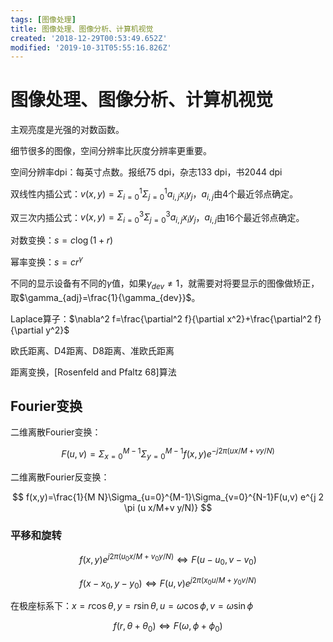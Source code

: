 ```yaml
---
tags: [图像处理]
title: 图像处理、图像分析、计算机视觉
created: '2018-12-29T00:53:49.652Z'
modified: '2019-10-31T05:55:16.826Z'
---
```


# 图像处理、图像分析、计算机视觉

主观亮度是光强的对数函数。

细节很多的图像，空间分辨率比灰度分辨率更重要。

空间分辨率dpi：每英寸点数。报纸75 dpi，杂志133 dpi，书2044 dpi

双线性内插公式：$v(x,y)=\Sigma_{i=0}^1 \Sigma_{j=0}^1 a_{i,j} x_i y_j$，$a_{i,j}$由4个最近邻点确定。

双三次内插公式：$v(x,y)=\Sigma_{i=0}^3 \Sigma_{j=0}^3 a_{i,j} x_i y_j$，$a_{i,j}$由16个最近邻点确定。

对数变换：$s=c \log(1+r)$

幂率变换：$s=c r^\gamma$

不同的显示设备有不同的$\gamma$值，如果$\gamma_{dev} \ne 1$，就需要对将要显示的图像做矫正，取$\gamma_{adj}=\frac{1}{\gamma_{dev}}$。

Laplace算子：$\nabla^2 f=\frac{\partial^2 f}{\partial x^2}+\frac{\partial^2 f}{\partial y^2}$

欧氏距离、D4距离、D8距离、准欧氏距离

距离变换，[Rosenfeld and Pfaltz 68]算法

## Fourier变换

二维离散Fourier变换：

$$
F(u,v)=\Sigma_{x=0}^{M-1}\Sigma_{y=0}^{M-1}f(x,y) e^{-j 2 \pi (u x/M+v y/N)}
$$

二维离散Fourier反变换：

$$
f(x,y)=\frac{1}{M N}\Sigma_{u=0}^{M-1}\Sigma_{v=0}^{N-1}F(u,v) e^{j 2 \pi (u x/M+v y/N)}
$$

### 平移和旋转

$$
f(x,y) e^{j 2 \pi (u_0 x/M+v_0 y/N)} \Leftrightarrow F(u-u_0,v-v_0)
$$

$$
f(x-x_0,y-y_0) \Leftrightarrow F(u,v) e^{j 2 \pi (x_0 u/M+y_0 v/N)}
$$

在极座标系下：$x=r \cos\theta, y=r \sin\theta, u=\omega \cos\phi,v=\omega \sin\phi$

$$
f(r,\theta+\theta_0) \Leftrightarrow F(\omega,\phi+\phi_0)
$$
